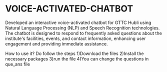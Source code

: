 # VOICE-ACTIVATED-CHATBOT
Developed an interactive voice-activated chatbot for GTTC Hubli using Natural Language Processing (NLP) and  Speech Recognition technologies. The chatbot is designed to respond to frequently asked questions about the  institute's facilities, events, and contact information, enhancing user engagement and providing immediate  assistance.

How to use it?
Do follow the steps
1)Download the files
2)Install the necessary packages
3)run the file
4)You can change the questions in que_ans file
